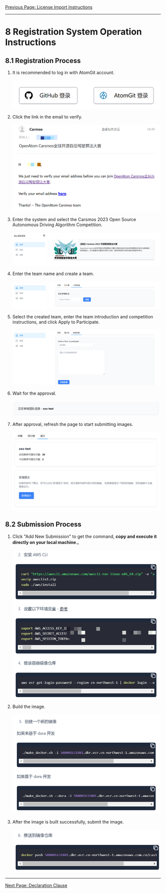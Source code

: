 [Previous Page: License Import Instructions](license_en.md)

***
# 8 Registration System Operation Instructions

## 8.1 Registration Process
1. It is recommended to log in with AtomGit account.<br><br>
![](js/images/baoming/1.png)

2. Click the link in the email to verify.<br><br>
![](js/images/baoming/2.png)

3. Enter the system and select the Carsmos 2023 Open Source Autonomous Driving Algorithm Competition.<br><br>
![](js/images/baoming/3.png)

4. Enter the team name and create a team.<br><br>
![](js/images/baoming/5.png)

5. Select the created team, enter the team introduction and competition instructions, and click Apply to Participate.<br><br>
![](js/images/baoming/6.png)

6. Wait for the approval.<br><br>
![](js/images/baoming/7.png)

7. After approval, refresh the page to start submitting images.<br><br>
![](js/images/baoming/8.png)


## 8.2 Submission Process
1. Click "Add New Submission" to get the command, **copy and execute it directly on your local machine**.。<br><br>
![](js/images/baoming/9.png)

2. Build the image.<br><br>
![](js/images/baoming/10.png)

3. After the image is built successfully, submit the image.<br><br>
![](js/images/baoming/11.png)

***

[Next Page: Declaration Clause](clause_en.md)